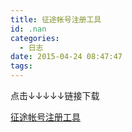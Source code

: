 ```yaml
---
title: 征途帐号注册工具
id: .nan
categories:
  - 日志
date: 2015-04-24 08:47:47
tags:
---
```


点击↓↓↓↓↓链接下载

[征途帐号注册工具](http://www.heekei.cn/wp-content/uploads/2015/04/ztAssistant.rar)
